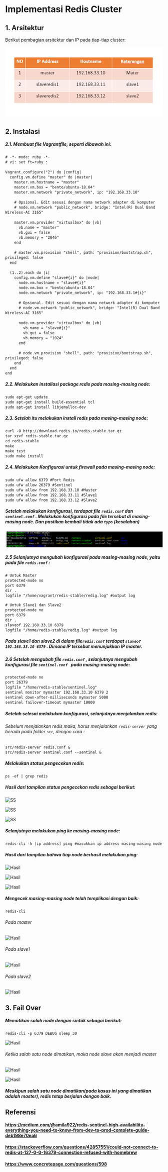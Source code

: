 # Implementasi Redis Cluster

## 1.  Arsitektur 
Berikut pembagian arsitektur dan IP pada tiap-tiap cluster:

![SS](https://github.com/daratursina/BDT/blob/master/TUGAS%205/Implementasi%20Redis/SS/dara.PNG)

## 2. Instalasi
##### 2.1. Membuat file Vagrantfile, seperti dibawah ini:
`````
# -*- mode: ruby -*-
# vi: set ft=ruby :

Vagrant.configure("2") do |config|
  config.vm.define "master" do |master|
    master.vm.hostname = "master"
    master.vm.box = "bento/ubuntu-18.04"
    master.vm.network "private_network", ip: "192.168.33.10"

    # Opsional. Edit sesuai dengan nama network adapter di komputer
    # node.vm.network "public_network", bridge: "Intel(R) Dual Band Wireless-AC 3165"
      
    master.vm.provider "virtualbox" do |vb|
      vb.name = "master"
      vb.gui = false
      vb.memory = "2046"
    end

    # master.vm.provision "shell", path: "provision/bootstrap.sh", privileged: false
  end

  (1..2).each do |i|
    config.vm.define "slave#{i}" do |node|
      node.vm.hostname = "slave#{i}"
      node.vm.box = "bento/ubuntu-18.04"
      node.vm.network "private_network", ip: "192.168.33.1#{i}"

      # Opsional. Edit sesuai dengan nama network adapter di komputer
      # node.vm.network "public_network", bridge: "Intel(R) Dual Band Wireless-AC 3165"
      
      node.vm.provider "virtualbox" do |vb|
        vb.name = "slave#{i}"
        vb.gui = false
        vb.memory = "1024"
      end

      # node.vm.provision "shell", path: "provision/bootstrap.sh", privileged: false
    end
  end
end
`````
##### 2.2. Melakukan installasi package redis pada masing-masing node:
`````
sudo apt-get update 
sudo apt-get install build-essential tcl
sudo apt-get install libjemalloc-dev
`````
##### 2.3. Setelah itu melakukan install redis pada masing-masing node:
`````
curl -O http://download.redis.io/redis-stable.tar.gz
tar xzvf redis-stable.tar.gz
cd redis-stable
make
make test
sudo make install
`````
##### 2.4. Melakukan Konfigurasi untuk firewall pada masing-masing node:
`````
sudo ufw allow 6379 #Port Redis
sudo ufw allow 26379 #Sentinel
sudo ufw allow from 192.168.33.10 #Master
sudo ufw allow from 192.168.33.11 #Slave1
sudo ufw allow from 192.168.33.12 #Slave2
`````
##### Setelah melakukan konfigurasi, terdapat file `````redis.conf````` dan `````sentinel.conf````` . Melakukan konfigurasi pada file tersebut di masing-masing node. Dan pastikan kembali tidak ada `````typo````` (kesalahan)

![SS](https://github.com/daratursina/BDT/blob/master/TUGAS%205/Implementasi%20Redis/SS/redis.png)
##### 2.5 Selanjutnya mengubah konfigurasi pada masing-masing node, yaitu pada file `````redis.conf````` : 
`````
# Untuk Master
protected-mode no
port 6379
dir .
logfile "/home/vagrant/redis-stable/redig.log" #output log
`````
`````
# Untuk Slave1 dan Slave2
protected-mode no
port 6379
dir .
slaveof 192.168.33.10 6379
logfile "/home/redis-stable/redig.log" #output log
`````
##### Pada slave1 dan slave2 di dalam file`````redis.conf````` terdapat `````slaveof 192.168.33.10 6379````` . Dimana IP tersebut menunjukkan IP master.

##### 2.6 Setelah mengubah file `````redis.conf````` , selanjutnya mengubah konfigurasi file `````sentinel.conf ````` pada masing-masing node: 
`````
protected-mode no
port 26379
logfile "/home/redis-stable/sentinel.log"
sentinel monitor mymaster 192.168.33.10 6379 2
sentinel down-after-milliseconds mymaster 5000
sentinel failover-timeout mymaster 10000
`````
##### Setelah selesai melakukan konfigurasi, selanjutnya menjalankan redis:
###### Sebelum menjalankan redis maka, harus menjalankan `````redis-server````` yang berada pada folder `````src`````, dengan cara :
`````
src/redis-server redis.conf &
src/redis-server sentinel.conf --sentinel &
`````
##### Melakukan status pengecekan redis:
`````
ps -ef | grep redis
``````
##### Hasil dari tampilan status pengecekan redis sebagai berikut:

![SS](https://github.com/daratursina/BDT/blob/master/TUGAS%205/Implementasi%20Redis/SS/master1.PNG)

![SS](https://github.com/daratursina/BDT/blob/master/TUGAS%205/Implementasi%20Redis/SS/slave1master.PNG)

![SS](slave2.png)

##### Selanjutnya melakukan ping ke masing-masing node:
`````
redis-cli -h [ip address] ping #masukkan ip address masing-masing node
`````
##### Hasil dari tampilan bahwa tiap node berhasil melakukan ping:

![Hasil](pongmaster.png)

![Hasil](slave1pong.png)

![Hasil](slave2pong.png)

##### Mengecek masing-masing node telah tereplikasi dengan baik:
`````
redis-cli
`````
###### Pada master
![Hasil](replicationmaster.png)

###### Pada slave1
![Hasil](replicationslave1.png)

###### Pada slave2
![Hasil](replicationslave2.png)

## 3. Fail Over
##### Mematikan salah node dengan sintak sebagai berikut:
`````
redis-cli -p 6379 DEBUG sleep 30
`````
![Hasil](matikanmaster.png)

###### Ketika salah satu node dimatikan, maka node slave akan menjadi master 

![Hasil](slave1master.png)

![Hasil](slave2master.png)

##### Meskipun salah satu node dimatikan(pada kasus ini yang dimatikan adalah master), redis tetap berjalan dengan baik.

## Referensi
#### https://medium.com/@amila922/redis-sentinel-high-availability-everything-you-need-to-know-from-dev-to-prod-complete-guide-deb198e70ea6
#### https://stackoverflow.com/questions/42857551/could-not-connect-to-redis-at-127-0-0-16379-connection-refused-with-homebrew
#### https://www.concretepage.com/questions/598
